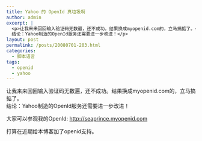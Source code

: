 ```yaml
---
title: Yahoo 的 OpenId 真垃圾啊
author: admin
excerpt: |
  <p>让我来来回回输入验证码无数遍，还不成功。结果换成myopenid.com的，立马搞掂了。<br />
  结论：Yahoo制造的OpenId服务还需要进一步改进！</p>
layout: post
permalink: /posts/20080701-203.html
categories:
  - 脚本语言
tags:
  - openid
  - yahoo
---
```

让我来来回回输入验证码无数遍，还不成功。结果换成myopenid.com的，立马搞掂了。  
结论：Yahoo制造的OpenId服务还需要进一步改进！

大家可以参观我的OpenId: http://seaprince.myopenid.com

打算在近期给本博客加了openid支持。